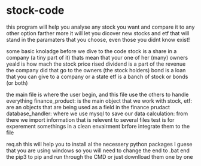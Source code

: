 # stock-code
this program will help you analyse any stock you want and compare it to any other option
farther more it will let you dicover new stocks and etf that will stand in the paramaters that you choose, even those you didnt know exist!

some basic knoladge before we dive to the code
stock is a share in a company (a tiny part of it) thats mean that your one of her (many) owners
yeald is how mach the stock price rised 
dividend is a part of the revenue the company did that go to the owners (the stock holders)
bond is a loan that you can give to a company or a state 
etf is a  banch of stock or bonds (or both)

the main file is where the user begin, and this file use the others to handle everything
finance_product: is the main object that we work with
stock, etf: are an objects that are being used as a field in the finance prudact 
database_handler: where we use mysql to save our data
calculation: from there we import information that is relevent to several files
test is for experement somethings in a clean envairment brfore integrate them to the file

req.sh this will help you to install al the necessery python packages
I guese that you are using windows so you will need to change the end to .bat end the pip3 to pip and run through the CMD
or just downlload them one by one
